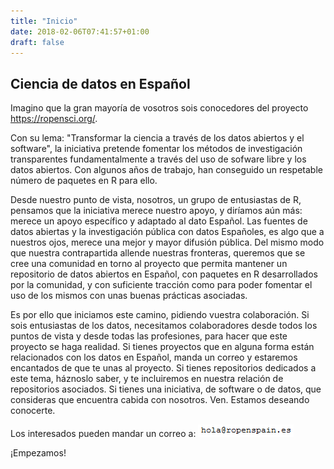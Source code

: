 ```yaml
---
title: "Inicio"
date: 2018-02-06T07:41:57+01:00
draft: false
---
```


## Ciencia de datos en Español ##

Imagino que la gran mayoría de vosotros sois conocedores del proyecto <https://ropensci.org/>.

Con su lema: "Transformar la ciencia a través de los datos abiertos y el software", la iniciativa pretende fomentar los métodos de investigación transparentes fundamentalmente a través del uso de sofware libre y los datos abiertos.
Con algunos años de trabajo, han conseguido un respetable número de paquetes en R para ello.

Desde nuestro punto de vista, nosotros, un grupo de entusiastas de R, pensamos que la iniciativa merece nuestro apoyo, y diríamos aún más: merece un apoyo específico y adaptado al dato Español.
Las fuentes de datos abiertas y la investigación pública con datos Españoles, es algo que a nuestros ojos, merece una mejor y mayor difusión pública.
Del mismo modo que nuestra contrapartida allende nuestras fronteras, queremos que se cree una comunidad en torno al proyecto que permita mantener un repositorio de datos abiertos en Español, con paquetes en R desarrollados por la comunidad, y con suficiente tracción como para poder fomentar el uso de los mismos con unas buenas prácticas asociadas.

Es por ello que iniciamos este camino, pidiendo vuestra colaboración. Si sois entusiastas de los datos, necesitamos colaboradores desde todos los puntos de vista y desde todas las profesiones, para hacer que este proyecto se haga realidad.
Si tienes proyectos que en alguna forma están relacionados con los datos en Español, manda un correo y estaremos encantados de que te unas al proyecto. Si tienes repositorios dedicados a este tema, háznoslo saber, y te incluiremos en nuestra relación de repositorios asociados.
Si tienes una iniciativa, de software o de datos, que consideras que encuentra cabida con nosotros. Ven. Estamos deseando conocerte.

Los interesados pueden mandar un correo a: ![](../images/emilio.PNG)

¡Empezamos!


